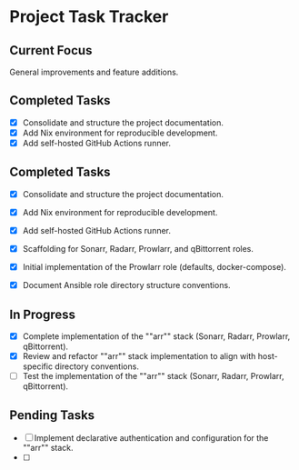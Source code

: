 # Project Task Tracker

## Current Focus
General improvements and feature additions.

## Completed Tasks
- [x] Consolidate and structure the project documentation.
- [x] Add Nix environment for reproducible development.
- [x] Add self-hosted GitHub Actions runner.

## Completed Tasks
- [x] Consolidate and structure the project documentation.
- [x] Add Nix environment for reproducible development.
- [x] Add self-hosted GitHub Actions runner.
- [x] Scaffolding for Sonarr, Radarr, Prowlarr, and qBittorrent roles.
- [x] Initial implementation of the Prowlarr role (defaults, docker-compose).

- [x] Document Ansible role directory structure conventions.

## In Progress
- [x] Complete implementation of the ""arr"" stack (Sonarr, Radarr, Prowlarr, qBittorrent).
- [x] Review and refactor ""arr"" stack implementation to align with host-specific directory conventions.
- [ ] Test the implementation of the ""arr"" stack (Sonarr, Radarr, Prowlarr, qBittorrent).

## Pending Tasks
- [ ] Implement declarative authentication and configuration for the ""arr"" stack.
- [ ]